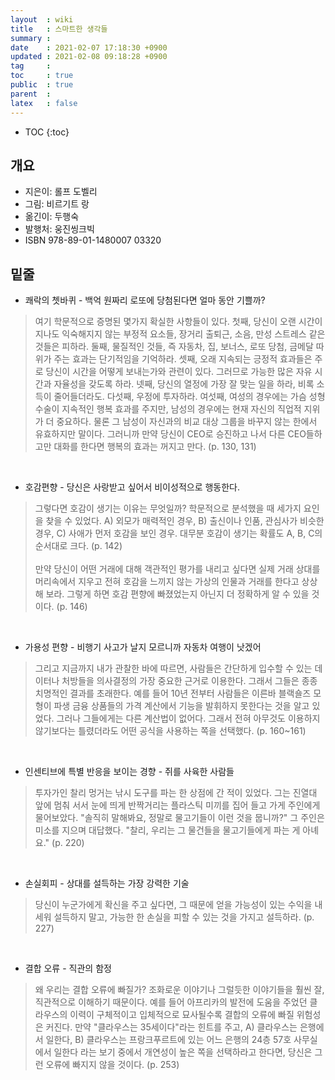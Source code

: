 ```yaml
---
layout  : wiki
title   : 스마트한 생각들 
summary : 
date    : 2021-02-07 17:18:30 +0900
updated : 2021-02-08 09:18:28 +0900
tag     : 
toc     : true
public  : true
parent  : 
latex   : false
---
```

* TOC
{:toc}

## 개요
* 지은이: 롤프 도벨리
* 그림: 비르기트 랑
* 옮긴이: 두행숙
* 발행처: 웅진씽크빅
* ISBN 978-89-01-1480007 03320

## 밑줄
* 쾌락의 쳇바퀴 - 백억 원짜리 로또에 당첨된다면 얼마 동안 기쁠까?
> 여기 학문적으로 증명된 몇가지 확실한 사항들이 있다. 첫째, 당신이 오랜 시간이 지나도 익숙해지지 않는 부정적 요소들, 장거리 출퇴근, 소음, 만성 스트레스 같은 것들은 피하라. 둘째, 물질적인 것들, 즉 자동차, 집, 보너스, 로또 당첨, 금메달 따위가 주는 효과는 단기적임을 기억하라. 셋째, 오래 지속되는 긍정적 효과들은 주로 당신이 시간을 어떻게 보내는가와 관련이 있다. 그러므로 가능한 많은 자유 시간과 자율성을 갖도록 하라. 넷째, 당신의 열정에 가장 잘 맞는 일을 하라, 비록 소득이 줄어들더라도. 다섯째, 우정에 투자하라. 여섯째, 여성의 경우에는 가슴 성형수술이 지속적인 행복 효과를 주지만, 남성의 경우에는 현재 자신의 직업적 지위가 더 중요하다. 물론 그 남성이 자신과의 비교 대상 그룹을 바꾸지 않는 한에서 유효하지만 말이다. 그러니까 만약 당신이 CEO로 승진하고 나서 다른 CEO들하고만 대화를 한다면 행복의 효과는 꺼지고 만다.  (p. 130, 131) 
<br/>

* 호감편향 - 당신은 사랑받고 싶어서 비이성적으로 행동한다.
> 그렇다면 호감이 생기는 이유는 무엇일까? 학문적으로 분석했을 때 세가지 요인을 찾을 수 있었다. A) 외모가 매력적인 경우, B) 출신이나 인품, 관심사가 비슷한 경우, C) 사애가 먼저 호감을 보인 경우. 대무분 호감이 생기는 확률도 A, B, C의 순서대로 크다.  (p. 142) <br/><br/>
> 만약 당신이 어떤 거래에 대해 객관적인 평가를 내리고 싶다면 실제 거래 상대를 머리속에서 지우고 전혀 호감을 느끼지 않는 가상의 인물과 거래를 한다고 상상해 보라. 그렇게 하면 호감 편향에 빠졌었는지 아닌지 더 정확하게 알 수 있을 것이다.  (p. 146)
<br/>

* 가용성 편향 - 비행기 사고가 날지 모르니까 자동차 여행이 낫겠어
> 그리고 지금까지 내가 관찰한 바에 따르면, 사람들은 간단하게 입수할 수 있는 데이터나 처방들을 의사결정의 가장 중요한 근거로 이용한다. 그래서 그들은 종종치명적인 결과를 초래한다. 예를 들어 10년 전부터 사람들은 이른바 블랙숄즈 모형이 파생 금융 상품들의 가격 계산에서 기능을 발휘하지 못한다는 것을 알고 있었다. 그러나 그들에게는 다른 계산법이 없어다. 그래서 전혀 아무것도 이용하지 않기보다는 틀렸더라도 어떤 공식을 사용하는 쪽을 선택했다.  (p. 160~161) 
<br/>

* 인센티브에 특별 반응을 보이는 경향 - 쥐를 사육한 사람들
> 투자가인 찰리 멍거는 낚시 도구를 파는 한 상점에 간 적이 있었다. 그는 진열대 앞에 멈춰 서서 눈에 띄게 반짝거리는 플라스틱 미끼를 집어 들고 가게 주인에게 물어보았다. "솔직히 말해봐요, 정말로 물고기들이 이런 것을 뭅니까?" 그 주인은 미소를 지으며 대답했다. "찰리, 우리는 그 물건들을 물고기들에게 파는 게 아녜요."  (p. 220)
<br/>

* 손실회피 - 상대를 설득하는 가장 강력한 기술
> 당신이 누군가에게 확신을 주고 싶다면, 그 때문에 얻을 가능성이 있는 수익을 내세워 설득하지 말고, 가능한 한 손실을 피할 수 있는 것을 가지고 설득하라.  (p. 227)
<br/>

* 결합 오류 - 직관의 함정
> 왜 우리는 결합 오류에 빠질가? 조화로운 이야기나 그럴듯한 이야기들을 훨씬 잘, 직관적으로 이해하기 때문이다. 예를 들어 아프리카의 발전에 도움을 주었던 클라우스의 이력이 구체적이고 입체적으로 묘사될수록 결합의 오류에 빠질 위험성은 커진다. 만약 "클라우스는 35세이다"라는 힌트를 주고, A) 클라우스는 은행에서 일한다, B) 클라우스는 프랑크푸르트에 있는 어느 은행의 24층 57호 사무실에서 일한다 라는 보기 중에서 개연성이 높은 쪽을 선택하라고 한다면, 당신은 그런 오류에 빠지지 않을 것이다.  (p. 253)
